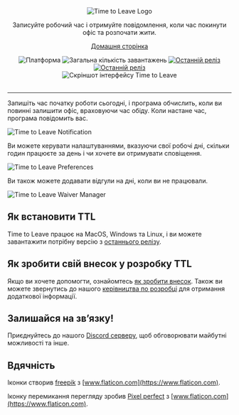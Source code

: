 <div align="center">
  <img src="assets/timetoleave.png" alt="Time to Leave Logo">

  <p>Записуйте робочий час і отримуйте повідомлення, коли час покинути офіс та розпочати жити.</p>

[Домашня сторінка](https://timetoleave.app/)

<img src="https://img.shields.io/badge/platforms-Windows%20%7C%20MacOS%20%7C%20Linux-green" alt="Платформа">
<img src="https://img.shields.io/github/downloads/thamara/time-to-leave/total" alt="Загальна кількість завантажень">
<a href="https://github.com/thamara/time-to-leave/releases/latest"><img src="https://img.shields.io/github/v/release/thamara/time-to-leave" alt="Останній реліз"></a>
<a href="http://makeapullrequest.com/"><img src="https://img.shields.io/badge/PRs-welcome-purple" alt="Останній реліз"></a>

   <br/>

  <img src="./docs/images/screenshot.jpg" alt="Скріншот інтерфейсу Time to Leave">

  <br/>

  <br/>
</div>

---

Запишіть час початку роботи сьогодні, і програма обчислить, коли ви повинні залишити офіс, враховуючи час обіду. Коли настане час, програма повідомить вас.

<img src="./docs/images/notification.jpg" alt="Time to Leave Notification">

Ви можете керувати налаштуваннями, вказуючи свої робочі дні, скільки годин працюєте за день і чи хочете ви отримувати сповіщення.

<img src="./docs/images/preferences.jpg" alt="Time to Leave Preferences">

Ви також можете додавати відгули на дні, коли ви не працювали.

<img src="./docs/images/waiver_manager.jpg" alt="Time to Leave Waiver Manager">

## Як встановити TTL

Time to Leave працює на MacOS, Windows та Linux, і ви можете завантажити потрібну версію з [останнього релізу](https://github.com/thamara/time-to-leave/releases/latest).

## Як зробити свій внесок у розробку TTL

Якщо ви хочете допомогти, ознайомтесь [як зробити внесок](CONTRIBUTING.md).
Також ви можете звернутись до нашого [керівництва по розробці](DEVELOPMENT.md) для отримання додаткової інформації.

## Залишайся на звʼязку!

Приєднуйтесь до нашого [Discord серверу](https://discord.gg/P3KkEF5), щоб обговорювати майбутні можливості та інше.

## Вдячність

Іконки створив [freepik](https://www.flaticon.com/authors/freepik) з [www.flaticon.com](https://www.flaticon.com).

Іконку перемикання перегляду зробив [Pixel perfect](https://www.flaticon.com/authors/pixel-perfect) з [www.flaticon.com](https://www.flaticon.com).
